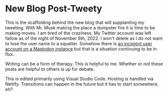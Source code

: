 # New Blog Post-Tweety

This is the scaffolding behind the new blog that will supplanting my tweeting.  With Mr. Musk making the place a dumpster fire it is time to be making moves.  I am tired of the craziness.  My Twitter account was left fallow as of the night of November 6th, 2022.  I won't delete as I do not want to lose the user name to a squatter.  Somehow there is [an incipient user account on a Mastodon instance](https://mas.to/@smkellat) but that is a situation continuing to be in flux.

Writing can be a form of therapy.  This is helpful to me.  Whether or not these posts are helpful to others is up for debate.

This is edited primarily using Visual Studio Code.  Hosting is handled via Netlify.  Transitions can happen in the future but it has to start somewhere, eh?
